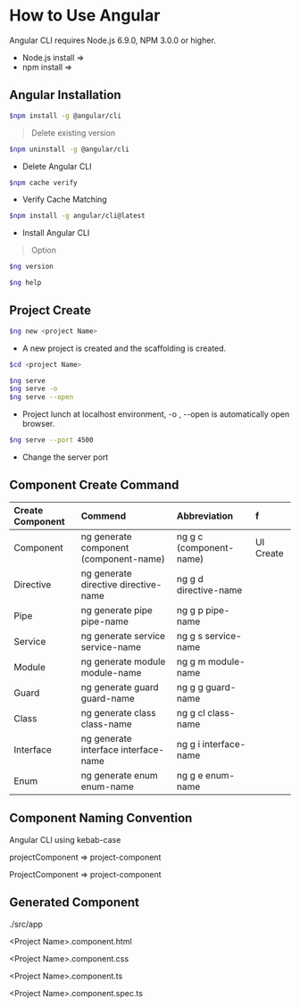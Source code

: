 # How to Use Angular

Angular CLI requires Node.js 6.9.0, NPM 3.0.0 or higher.

* Node.js install =&gt;
* npm install =&gt;

## Angular Installation

```bash
$npm install -g @angular/cli
```



> Delete existing version

```bash
$npm uninstall -g @angular/cli
```

* Delete Angular CLI

```bash
$npm cache verify
```

* Verify Cache Matching

```bash
$npm install -g angular/cli@latest
```

* Install Angular CLI



> Option

```bash
$ng version
```

```bash
$ng help
```

## Project Create

```bash
$ng new <project Name>
```

* A new project is created and the scaffolding is created.

```bash
$cd <project Name>
```

```bash
$ng serve
$ng serve -o
$ng serve --open
```

* Project lunch at localhost environment, -o , --open is automatically open browser. 

```bash
$ng serve --port 4500
```

* Change the server port

## Component Create Command

| Create Component | Commend | Abbreviation | f |
| :--- | :--- | :--- | :--- |
| Component | ng generate component \(component-name\) | ng g c \(component-name\) | UI Create |
| Directive | ng generate directive directive-name | ng g d directive-name |  |
| Pipe | ng generate pipe pipe-name | ng g p pipe-name |  |
| Service | ng generate service service-name | ng g s service-name |  |
| Module | ng generate module module-name | ng g m module-name |  |
| Guard | ng generate guard guard-name | ng g g guard-name |  |
| Class | ng generate class class-name | ng g cl class-name |  |
| Interface | ng generate interface interface-name | ng g i interface-name |  |
| Enum | ng generate enum enum-name | ng g e enum-name |  |

## Component Naming Convention

Angular CLI using kebab-case

projectComponent =&gt; project-component

ProjectComponent =&gt; project-component



## Generated Component

./src/app

&lt;Project Name&gt;.component.html

&lt;Project Name&gt;.component.css

&lt;Project Name&gt;.component.ts

&lt;Project Name&gt;.component.spec.ts 


